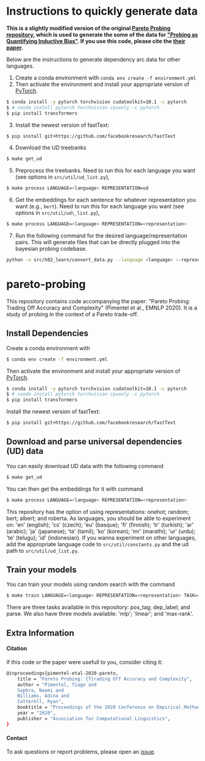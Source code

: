 # Instructions to quickly generate data

**This is a slightly modified version of the original [Pareto Probing repository](https://github.com/rycolab/pareto-probing), which is used to generate the some of the data for ["Probing as Quantifying Inductive Bias"](https://github.com/rycolab/evidence-probing). If you use this code, please cite the [their paper](https://aclanthology.org/2020.emnlp-main.254/).**

Below are the instructions to generate dependency arc data for other languages.

1. Create a conda environment with ```conda env create -f environment.yml```
2. Then activate the environment and install your appropriate version of [PyTorch](https://pytorch.org/get-started/locally/).
```bash
$ conda install -y pytorch torchvision cudatoolkit=10.1 -c pytorch
$ # conda install pytorch torchvision cpuonly -c pytorch
$ pip install transformers
```
3.  Install the newest version of fastText:
```bash
$ pip install git+https://github.com/facebookresearch/fastText
```
4. Download the UD treebanks
```bash
$ make get_ud
```
5. Preprocess the treebanks. Need to run this for each language you want (see options in `src/util/ud_list.py`),
```bash
$ make process LANGUAGE=<language> REPRESENTATION=ud
```
6. Get the embeddings for each sentence for whatever representation you want (e.g., `bert`). Need to run this for each language you want (see options in `src/util/ud\_list.py`),
```bash
$ make process LANGUAGE=<language> REPRESENTATION=<representation>
```
7. Run the following command for the desired language/representation pairs. This will generate files that can be directly plugged into the bayesian probing codebase.
```bash
python -u src/h02_learn/convert_data.py --language <language> --representation <representation>
```


# pareto-probing

This repository contains code accompanying the paper: "Pareto Probing: Trading Off Accuracy and Complexity" (Pimentel et al., EMNLP 2020). It is a study of probing in the context of a Pareto trade-off.

## Install Dependencies

Create a conda environment with
```bash
$ conda env create -f environment.yml
```
Then activate the environment and install your appropriate version of [PyTorch](https://pytorch.org/get-started/locally/).
```bash
$ conda install -y pytorch torchvision cudatoolkit=10.1 -c pytorch
$ # conda install pytorch torchvision cpuonly -c pytorch
$ pip install transformers
```
Install the newest version of fastText:
```bash
$ pip install git+https://github.com/facebookresearch/fastText
```

## Download and parse universal dependencies (UD) data

You can easily download UD data with the following command
```bash
$ make get_ud
```

You can then get the embeddings for it with command
```bash
$ make process LANGUAGE=<language> REPRESENTATION=<representation>
```

This repository has the option of using representations: onehot; random; bert; albert; and roberta.
As languages, you should be able to experiment on: 'en' (english); 'cs' (czech); 'eu' (basque); 'fi' (finnish); 'tr' (turkish); 'ar' (arabic); 'ja' (japanese); 'ta' (tamil); 'ko' (korean); 'mr' (marathi); 'ur' (urdu); 'te' (telugu); 'id' (indonesian).
If you wanna experiment on other languages, add the appropriate language code to `src/util/constants.py` and the ud path to `src/util/ud_list.py`.


## Train your models

You can train your models using random search with the command
```bash
$ make train LANGUAGE=<language> REPRESENTATION=<representation> TASK=<task> MODEL=<model>
```
There are three tasks available in this repository: pos_tag; dep_label; and parse.
We also have three models available: 'mlp'; 'linear'; and 'max-rank'.


## Extra Information

#### Citation

If this code or the paper were usefull to you, consider citing it:


```bash
@inproceedings{pimentel-etal-2020-pareto,
    title = "Pareto Probing: {T}rading Off Accuracy and Complexity",
    author = "Pimentel, Tiago and
    Saphra, Naomi and
    Williams, Adina and
    Cotterell, Ryan",
    booktitle = "Proceedings of the 2020 Conference on Empirical Methods in Natural Language Processing (EMNLP)",
    year = "2020",
    publisher = "Association for Computational Linguistics",
}
```


#### Contact

To ask questions or report problems, please open an [issue](https://github.com/rycolab/pareto-probing/issues).
